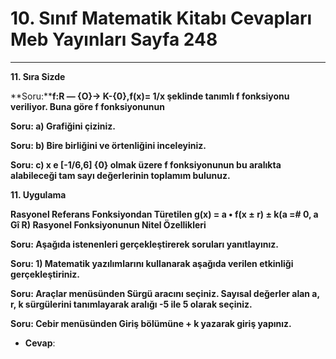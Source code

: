 # 10. Sınıf Matematik Kitabı Cevapları Meb Yayınları Sayfa 248

---

**11. Sıra Sizde**

**Soru:****f:R — {O}→ K-{0},f(x)= 1/x şeklinde tanımlı f fonksiyonu veriliyor. Buna göre f fonksiyonunun**

**Soru: a) Grafiğini çiziniz.**

**Soru: b) Bire birliğini ve örtenliğini inceleyiniz.**

**Soru: c) x e [-1/6,6] {0} olmak üzere f fonksiyonunun bu aralıkta alabileceği tam sayı değerlerinin toplamım bulunuz.**

**11. Uygulama**

**Rasyonel Referans Fonksiyondan Türetilen g(x) = a • f(x ± r) ± k(a =# 0, a Gî R) Rasyonel Fonksiyonunun Nitel Özellikleri**

**Soru: Aşağıda istenenleri gerçekleştirerek soruları yanıtlayınız.**

**Soru: 1) Matematik yazılımlarını kullanarak aşağıda verilen etkinliği gerçekleştiriniz.**

**Soru: Araçlar menüsünden Sürgü aracını seçiniz. Sayısal değerler alan a, r, k sürgülerini tanımlayarak aralığı -5 ile 5 olarak seçiniz.**

**Soru: Cebir menüsünden Giriş bölümüne + k yazarak giriş yapınız.**

-   **Cevap**: